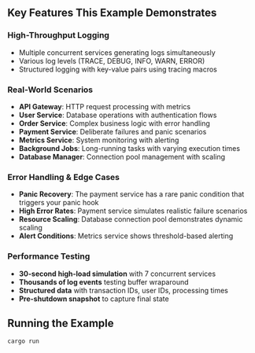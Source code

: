 ## Key Features This Example Demonstrates

### **High-Throughput Logging**
- Multiple concurrent services generating logs simultaneously
- Various log levels (TRACE, DEBUG, INFO, WARN, ERROR)
- Structured logging with key-value pairs using tracing macros

### **Real-World Scenarios**
- **API Gateway**: HTTP request processing with metrics
- **User Service**: Database operations with authentication flows
- **Order Service**: Complex business logic with error handling
- **Payment Service**: Deliberate failures and panic scenarios
- **Metrics Service**: System monitoring with alerting
- **Background Jobs**: Long-running tasks with varying execution times
- **Database Manager**: Connection pool management with scaling

### **Error Handling & Edge Cases**
- **Panic Recovery**: The payment service has a rare panic condition that triggers your panic hook
- **High Error Rates**: Payment service simulates realistic failure scenarios
- **Resource Scaling**: Database connection pool demonstrates dynamic scaling
- **Alert Conditions**: Metrics service shows threshold-based alerting

### **Performance Testing**
- **30-second high-load simulation** with 7 concurrent services
- **Thousands of log events** testing buffer wraparound
- **Structured data** with transaction IDs, user IDs, processing times
- **Pre-shutdown snapshot** to capture final state

## Running the Example

```bash
cargo run
```
